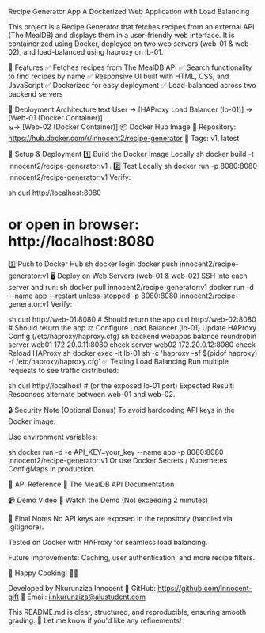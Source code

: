 Recipe Generator App
A Dockerized Web Application with Load Balancing

This project is a Recipe Generator that fetches recipes from an external API (The MealDB) and displays them in a user-friendly web interface. It is containerized using Docker, deployed on two web servers (web-01 & web-02), and load-balanced using haproxy on lb-01.

📌 Features
✅ Fetches recipes from The MealDB API
✅ Search functionality to find recipes by name
✅ Responsive UI built with HTML, CSS, and JavaScript
✅ Dockerized for easy deployment
✅ Load-balanced across two backend servers

🚀 Deployment Architecture
text
User → [HAProxy Load Balancer (lb-01)] → [Web-01 (Docker Container)]  
                               ↘→ [Web-02 (Docker Container)]
📦 Docker Hub Image
🔗 Repository: https://hub.docker.com/r/innocent2/recipe-generator
📌 Tags: v1, latest

🔧 Setup & Deployment
1️⃣ Build the Docker Image Locally
sh
docker build -t innocent2/recipe-generator:v1 .
2️⃣ Test Locally
sh
docker run -p 8080:8080 innocent2/recipe-generator:v1
Verify:

sh
curl http://localhost:8080
# or open in browser: http://localhost:8080
3️⃣ Push to Docker Hub
sh
docker login
docker push innocent2/recipe-generator:v1
🖥️ Deploy on Web Servers (web-01 & web-02)
SSH into each server and run:
sh
docker pull innocent2/recipe-generator:v1
docker run -d --name app --restart unless-stopped -p 8080:8080 innocent2/recipe-generator:v1
Verify:

sh
curl http://web-01:8080  # Should return the app
curl http://web-02:8080  # Should return the app
⚖️ Configure Load Balancer (lb-01)
Update HAProxy Config (/etc/haproxy/haproxy.cfg)
sh
backend webapps
    balance roundrobin
    server web01 172.20.0.11:8080 check
    server web02 172.20.0.12:8080 check
Reload HAProxy
sh
docker exec -it lb-01 sh -c 'haproxy -sf $(pidof haproxy) -f /etc/haproxy/haproxy.cfg'
✅ Testing Load Balancing
Run multiple requests to see traffic distributed:

sh
curl http://localhost  # (or the exposed lb-01 port)
Expected Result: Responses alternate between web-01 and web-02.

🔒 Security Note (Optional Bonus)
To avoid hardcoding API keys in the Docker image:

Use environment variables:

sh
docker run -d -e API_KEY=your_key --name app -p 8080:8080 innocent2/recipe-generator:v1
Or use Docker Secrets / Kubernetes ConfigMaps in production.

📜 API Reference
🔗 The MealDB API Documentation

📹 Demo Video
🎥 Watch the Demo (Not exceeding 2 minutes)

📝 Final Notes
No API keys are exposed in the repository (handled via .gitignore).

Tested on Docker with HAProxy for seamless load balancing.

Future improvements: Caching, user authentication, and more recipe filters.

🌟 Happy Cooking! 🍳🚀

Developed by Nkurunziza Innocent
🔗 GitHub: https://github.com/innocent-gift
📧 Email: i.nkurunziza@alustudent.com

This README.md is clear, structured, and reproducible, ensuring smooth grading. 🚀 Let me know if you'd like any refinements!
